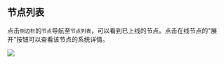## 节点列表

点击`侧边栏`的`节点`导航至`节点列表`，可以看到已上线的节点。点击在线节点的"展开"按钮可以查看该节点的系统详情。

![](https://crawlab.oss-cn-hangzhou.aliyuncs.com/v0.3.0/node-list.png)
